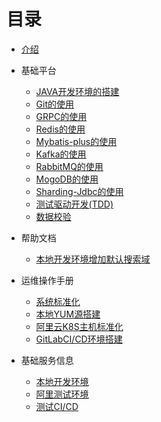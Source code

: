 # 目录

* [介绍](README.md)
* 基础平台
  * [JAVA开发环境的搭建](basics/dev.md)
  * [Git的使用](basics/git.md)
  * [GRPC的使用](basics/grpc.md)
  * [Redis的使用](basics/redis.md)
  * [Mybatis-plus的使用](basics/mybatis-plus.md)
  * [Kafka的使用](basics/kafka.md)
  * [RabbitMQ的使用](basics/rabiit.md)
  * [MogoDB的使用](basics/mongo.md)
  * [Sharding-Jdbc的使用](basics/sharding-jdbc.md)
  * [测试驱动开发(TDD)](basics/mock.md)
  * [数据校验](basics/validate.md)
  
* 帮助文档
  * [本地开发环境增加默认搜索域](ops/use_dns.md)
* 运维操作手册
  * [系统标准化](ops/standard.md)
  * [本地YUM源搭建](ops/yum.md)
  * [阿里云K8S主机标准化](ops/k8s-node.md)
  * [GitLabCI/CD环境搭建](ops/gitlab-ci.md)
* 基础服务信息
  * [本地开发环境](serviceinfo/dev.md)
  * [阿里测试环境](serviceinfo/test.md)
  * [测试CI/CD](serviceinfo/dev.md)